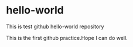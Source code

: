 # hello-world
This is test github hello-world repository

This is the first github practice.Hope I can do well.
